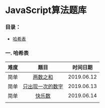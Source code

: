 # JavaScript算法题库



### 目录：

 * <a href="#哈希表">哈希表</a>

### 一. <a name='哈希表'>哈希表</a>

|  难度  |                    题目                    |    时间日期    |
| :--: | :--------------------------------------: | :--------: |
|  简单  | [两数之和](https://github.com/lq773546837/algorithm/blob/master/1.md) | 2019.06.12 |
|  简单  | [只出现一次的数字](https://github.com/lq773546837/algorithm/blob/master/2.md) | 2019.06.13 |
|  简单  | [快乐数](https://github.com/lq773546837/algorithm/blob/master/3.md) | 2019.06.14 |
|      |                                          |            |

